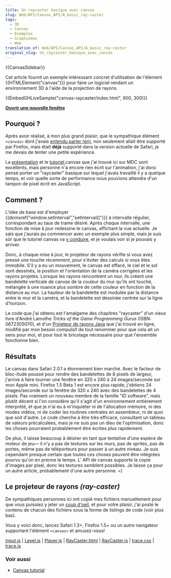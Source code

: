 ```yaml
---
title: Un raycaster basique avec canvas
slug: Web/API/Canvas_API/A_basic_ray-caster
tags:
  - 3D
  - Canvas
  - Exemples
  - Graphismes
  - Web
translation_of: Web/API/Canvas_API/A_basic_ray-caster
original_slug: Un_raycaster_basique_avec_canvas
---
```

{{CanvasSidebar}}

Cet article fournit un exemple intéressant concret d'utilisation de l'élément {{HTMLElement("canvas")}} pour faire un logiciel rendant un environnement 3D à l'aide de la projection de rayons.

{{EmbedGHLiveSample("canvas-raycaster/index.html", 900, 300)}}

**[Ouvrir une nouvelle fenêtre](http://mdn.github.io/canvas-raycaster/)**

## Pourquoi&nbsp;?

Après avoir réalisé, à mon plus grand plaisir, que le sympathique élément `<canvas>` dont j'avais [entendu parler (en)](http://www.whatwg.org/specs/web-apps/current-work/#dynamic), non seulement allait être supporté par Firefox, mais était **déjà** supporté dans la version actuelle de Safari, je me devais de tenter une petite expérience.

La [présentation](/fr/docs/Web/HTML/Canvas) et le [tutoriel ](/fr/docs/Tutoriel_canvas)[](/fr/docs/Tutoriel_canvas)canvas que j'ai trouvé ici sur MDC sont excellents, mais personne n'a encore rien écrit sur l'animation, j'ai donc pensé porter un "raycaster" basique sur lequel j'avais travaillé il y a quelque temps, et voir quelle sorte de performance nous pouvions attendre d'un tampon de pixel écrit en JavaScript.

## Comment&nbsp;?

L'idée de base est d'employer {{domxref("window.setInterval","setInterval()")}} à intervalle régulier, correspondant au taux de trame désiré. Après chaque intervalle, une fonction de mise à jour redessine le canvas, affichant la vue actuelle. Je sais que j'aurais pu commencer avec un exemple plus simple, mais je suis sûr que le tutoriel canvas va [y conduire](/fr/docs/Tutoriel_canvas/Animations_basiques), et je voulais voir si je pouvais y arriver.

Donc, à chaque mise à jour, le projeteur de rayons vérifie si vous avez pressé une touche récemment, pour s'éviter des calculs si vous êtes immobile. S'il y a eu un mouvement, le canvas est effacé, le ciel et le sol sont dessinés, la position et l'orientation de la caméra corrigées et les rayons projetés. Lorsque les rayons rencontrent un mur, ils créent une bandelette verticale de canvas de la couleur du mur qu'ils ont touché, mélangée à une nuance plus sombre de cette couleur en fonction de la distance au mur. La hauteur de la bandelette est modulée par la distance entre le mur et la caméra, et la bandelette est dessinée centrée sur la ligne d'horizon.

Le code que j'ai obtenu est l'amalgame des chapitres "raycaster" d'un vieux livre d'André Lamothe _Tricks of the Game Programming Gurus_ (ISBN: 0672305070), et d'un [Projeteur de rayons Java](http://www.shinelife.co.uk/java-maze/) que j'ai trouvé en ligne, modifié par mon besoin compulsif de tout renommer pour que cela ait un sens pour moi, et pour tout le bricolage nécessaire pour que l'ensemble fonctionne bien.

## Résultats

Le canvas dans Safari 2.0.1 a étonnement bien marché. Avec le facteur de bloc-itude poussé pour rendre des bandelettes de 8 pixels de largeur, j'arrive à faire tourner une fenêtre en 320 x 240 à 24 images/seconde sur mon Apple mini. Firefox 1.5 Beta 1 est encore plus rapide, j'obtiens 24 images/seconde sur la fenêtre de 320 x 240 avec des bandelettes de 4 pixels. Pas vraiment un nouveau membre de la famille "ID software", mais plutôt décent si l'on considère qu'il s'agit d'un environnement entièrement interprété, et que je n'ai eu à m'inquiéter ni de l'allocation mémoire, ni des modes vidéos, ni de coder les routines centrales en assembleur, ni de quoi que soit d'autre. Le code cherche à être très efficace, consultant un tableau de valeurs précalculées, mais je ne suis pas un dieu de l'optimisation, donc les choses pourraient probablement être écrites plus rapidement.

De plus, il laisse beaucoup à désirer en tant que tentative d'une espèce de moteur de jeu— il n'y a pas de textures sur les murs, pas de sprites, pas de portes, même pas de téléporteurs pour passer à un autre niveau. Je suis cependant presque certain que toutes ces choses peuvent être intégrées pourvu qu'on en prenne le temps. L' API de canvas supporte la copie d'images par pixel, donc les textures semblent possibles. Je laisse ça pour un autre article, probablement d'une autre personne. =)

## Le projeteur de rayons _(ray-caster)_

De sympathiques personnes ici ont copié mes fichiers manuellement pour que vous puissiez y jeter un [coup d'oeil](https://mdn.github.io/canvas-raycaster/), et pour votre plaisir, j'ai posté le contenu de chacun des fichiers sous la forme de listings de code (voir plus bas).

Vous y voici donc, lancez Safari 1.3+, Firefox 1.5+ ou un autre navigateur supportant l'élément `<canvas>` et amusez-vous!

[input.js](fr/Un_raycaster_basique_avec_canvas/input.js) | [Level.js](fr/Un_raycaster_basique_avec_canvas/Level.js) | [Player.js](fr/Un_raycaster_basique_avec_canvas/Player.js) | [RayCaster.html](fr/Un_raycaster_basique_avec_canvas/RayCaster.html) | [RayCaster.js](fr/Un_raycaster_basique_avec_canvas/RayCaster.js) | [trace.css](fr/Un_raycaster_basique_avec_canvas/trace.css) | [trace.js](fr/Un_raycaster_basique_avec_canvas/trace.js)

### Voir aussi

- [Canvas tutorial](/fr/docs/Tutoriel_canvas)

